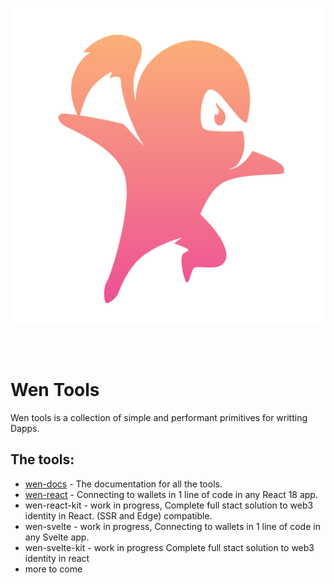 <p align="center">
<img src="logo.svg" alt="wen-tools" >
</p>

<br/>
<br/>

# Wen Tools

Wen tools is a collection of simple and performant primitives for writting Dapps.

## The tools:

- [wen-docs](./packages/docs/) - The documentation for all the tools.
- [wen-react](./packages/react/README.md) - Connecting to wallets in 1 line of code in any React 18 app.
- wen-react-kit - work in progress, Complete full stact solution to web3 identity in React. (SSR and Edge) compatible.
- wen-svelte - work in progress, Connecting to wallets in 1 line of code in any Svelte app.
- wen-svelte-kit - work in progress Complete full stact solution to web3 identity in react
- more to come
